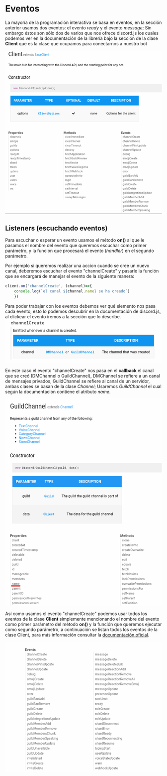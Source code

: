 # Eventos

La mayoría de la programación interactiva se basa en eventos, en la sección anterior usamos dos eventos: el evento *ready* y el evento *message*;
Sin embargo éstos son sólo dos de varios que nos ofrece discord.js los cuales podemos ver en la documentación de la librería bajo la sección de la clase **Client** que es la clase que ocupamos para conectarnos a nuestro bot

![](images/Events.png)

## Listeners (escuchando eventos)
Para escuchar o esperar un evento usamos el método **on()** al que le pasamos el nombre del evento que queremos escuchar como primer parámetro, y la función que procesará el evento (*handler*) en el segundo parámetro.

Por ejemplo si queremos realizar una accion cuando se cree un nuevo canal, deberemos escuchar el evento "channelCreate" y pasarle la función que se encargará de manejar el evento de la siguiente manera:

```js
client.on('channelCreate', (channel)=>{
    console.log(`el canal ${channel.name} se ha creado`)
    })

```
Para poder trabajar con los eventos debemos ver qué elemento nos pasa cada evento, esto lo podemos descubrir en la documentación de  discord.js, al clickear el evento iremos a la sección que lo describe.
![](images/channelCreate.png)

En este caso
el evento "channelCreate" nos pasa en el **callback** el canal que se creó (DMChannel o GuildChannel), DMChannel se refiere a un canal de mensajes privados, GuildChannel se refiere al canal de un servidor, ambas clases se basan de la clase *Channel*; Usaremos *GuildChannel* el cual según la documentación contiene el atributo *name*.

![](images/GuildChannel.png)

Así como usamos el evento "channelCreate" podemos usar todos los eventos de la clase **Client** simplemente mencionando el nombre del evento como primer parámetro del método **on()** y la función que queremos ejecutar como segundo parámetro, a continuación se listan todos los eventos de la clase Client, para más información consultar la [documentación oficial](https://discord.js.org/#/docs/main/stable/general/welcome).

![](images/EventList.png)
